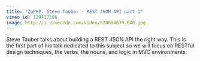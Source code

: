 ```yaml
---
title: "ZgPHP: Steve Tauber - REST JSON API part 1"
vimeo_id: 129417306
image: http://i.vimeocdn.com/video/520894639_640.jpg
---
```

Steve Tauber talks about building a REST JSON API the right way. This is the first part of his talk dedicated to this subject so we will focus on RESTful design techniques, the verbs, the nouns, and logic in MVC environments.

